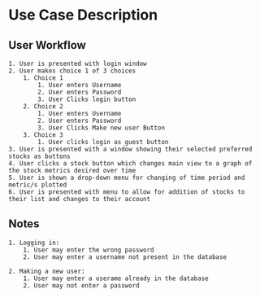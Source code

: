 # Use Case Description

## User Workflow

    1. User is presented with login window
    2. User makes choice 1 of 3 choices
        1. Choice 1
            1. User enters Username
            2. User enters Password
            3. User Clicks login button
        2. Choice 2
            1. User enters Username
            2. User enters Password
            3. User Clicks Make new user Button
        3. Choice 3
            1. User clicks login as guest button
    3. User is presented with a window showing their selected preferred stocks as buttons
    4. User clicks a stock button which changes main view to a graph of the stock metrics desired over time
    5. User is shown a drop-down menu for changing of time period and metric/s plotted
    6. User is presented with menu to allow for addition of stocks to their list and changes to their account

## Notes

    1. Logging in:
        1. User may enter the wrong password
        2. User may enter a username not present in the database

    2. Making a new user:
        1. User may enter a userame already in the database
        2. User may not enter a password